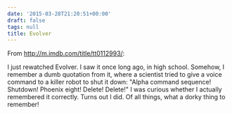 ```yaml
---
date: '2015-03-28T21:20:51+00:00'
draft: false
tags: null
title: Evolver
---
```


From http://m.imdb.com/title/tt0112993/:

I just rewatched Evolver. I saw it once long ago, in high school. Somehow, I remember a dumb quotation from it, where a scientist tried to give a voice command to a killer robot to shut it down: "Alpha command sequence! Shutdown! Phoenix eight! Delete! Delete!" I was curious whether I actually remembered it correctly. Turns out I did. Of all things, what a dorky thing to remember!
